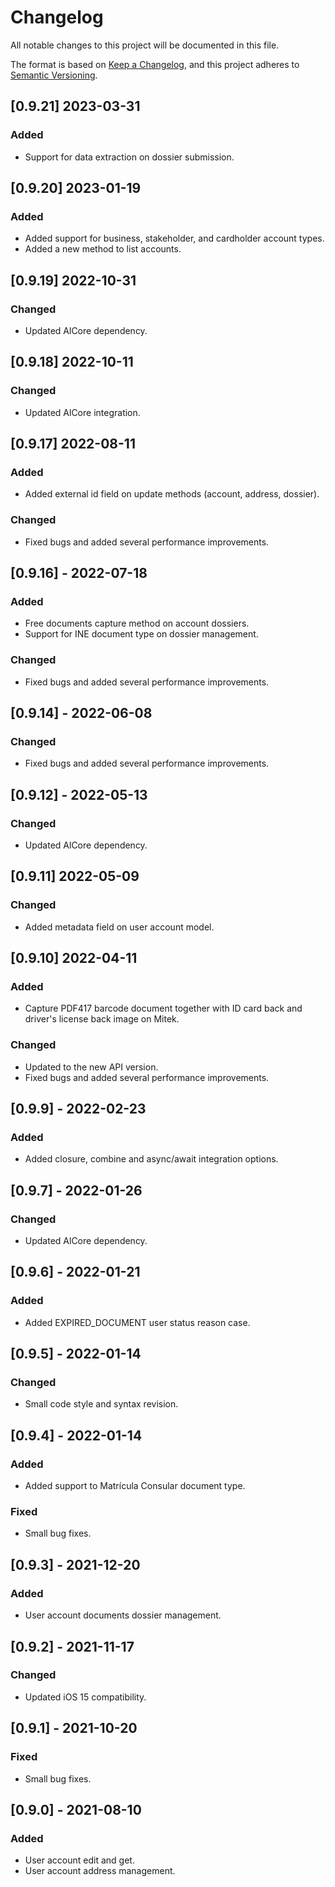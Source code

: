 # Changelog
All notable changes to this project will be documented in this file.

The format is based on [Keep a Changelog](https://keepachangelog.com/en/1.0.0/),
and this project adheres to [Semantic Versioning](https://semver.org/spec/v2.0.0.html).


## [0.9.21] 2023-03-31

### Added
- Support for data extraction on dossier submission.


## [0.9.20] 2023-01-19

### Added
- Added support for business, stakeholder, and cardholder account types.
- Added a new method to list accounts.


## [0.9.19] 2022-10-31

### Changed
- Updated AlCore dependency.


## [0.9.18] 2022-10-11

### Changed
- Updated AlCore integration.


## [0.9.17] 2022-08-11

### Added
- Added external id field on update methods (account, address, dossier).

### Changed
- Fixed bugs and added several performance improvements.


## [0.9.16] - 2022-07-18

### Added
- Free documents capture method on account dossiers.
- Support for INE document type on dossier management.

### Changed
- Fixed bugs and added several performance improvements.


## [0.9.14] - 2022-06-08

### Changed
- Fixed bugs and added several performance improvements.


## [0.9.12] - 2022-05-13

### Changed
- Updated AlCore dependency.


## [0.9.11] 2022-05-09

### Changed
- Added metadata field on user account model.


## [0.9.10] 2022-04-11

### Added
- Capture PDF417 barcode document together with ID card back and driver's license back image on Mitek.

### Changed
- Updated to the new API version.
- Fixed bugs and added several performance improvements.


## [0.9.9] - 2022-02-23

### Added
- Added closure, combine and async/await integration options.


## [0.9.7] - 2022-01-26

### Changed
- Updated AlCore dependency.


## [0.9.6] - 2022-01-21

### Added
- Added EXPIRED_DOCUMENT user status reason case.


## [0.9.5] - 2022-01-14

### Changed
- Small code style and syntax revision.


## [0.9.4] - 2022-01-14

### Added
- Added support to Matrícula Consular document type.

### Fixed
- Small bug fixes.


## [0.9.3] - 2021-12-20

### Added
- User account documents dossier management.


## [0.9.2] - 2021-11-17

### Changed
- Updated iOS 15 compatibility.


## [0.9.1] - 2021-10-20

### Fixed
- Small bug fixes.


## [0.9.0] - 2021-08-10

### Added
- User account edit and get.
- User account address management.
